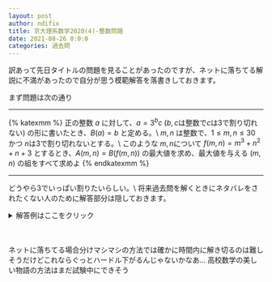```yaml
---
layout: post
author: ndifix
title: 京大理系数学2020(4)-整数問題
date: 2021-08-26 0:0:0
categories: 過去問
---
```


訳あって先日タイトルの問題を見ることがあったのですが、ネットに落ちてる解説に不満があったので自分が思う模範解答を落書きしておきます。

まず問題は次の通り

***
{% katexmm %}
正の整数 $a$ に対して、$a=3^bc$ ($b,c$は整数で$c$は$3$で割り切れない) の形に書いたとき、$B(a) = b$ と定める。\\
$m,n$ は整数で、$1\leq m,n\leq 30$ かつ $n$は$3$で割り切れないとする。\\
このような $m,n$について $f(m,n) = m^3+n^2+n+3$ とするとき、$A(m,n)=B(f(m,n))$ の最大値を求め、最大値を与える $(m,n)$ の組をすべて求めよ
{% endkatexmm %}
***

どうやら3でいっぱい割りたいらしい。\\
将来過去問を解くときにネタバレをされたくない人のために解答部分は隠しておきます。

<details><summary>解答例はここをクリック</summary><div>
<br><br>
{% katexmm %}
$
正の整数 \alpha,\beta,\gamma,\delta について、\alpha<\gamma であり \beta,\delta がともに3の倍数でないならば、\\
3^\alpha\beta + 3^\gamma\delta = 3^\alpha(\beta + 3^{\gamma-\alpha}-\delta) であり、\beta + 3^{\gamma-\alpha}-\delta は3の倍数ではない。\\
したがって B(x) < B(y) ならば B(x+y) = B(x)。\\
$
<br>
$
B(n^2+n+3) \geq 2 を満たすnの条件を調べる。\\
B(n^2+n+3) \geq 1 であるためには n^2+n+3  = n(n+1)+3 が\\
3の倍数であることが必要十分だが、nは3の倍数ではないので n\equiv 2 \mod 3 が必要。\\
ここで整数cを用いて n = 3c-1 とする。 (1\leq c \leq 10)\\
また、 B(n^2+n+3) = B(3(nc+1)) \geq 2 には B(nc+1) \geq 1 が必要。\\
n\equiv 2\mod 3 なのでc\equiv 1\mod 3 が必要。\\
c=1,4,7,10 それぞれについて対応するnの値は n=2,11,20,29。\\
n=2  のとき B(n^2+n+3) = B(9)   =2\\
n=11 のとき B(n^2+n+3) = B(135) =3\\
n=20 のとき B(n^2+n+3) = B(423) =2\\
n=29 のとき B(n^2+n+3) = B(873) =2\\
$
<br>
$
一方で、B(m^3) はmの値に依らず3の倍数になる。\\
以上から、B(f(m,n))\geq 4 であるためには\\
B(m^3)=B(n^2+n+3)=0 または B(m^3)=B(n^2+n+3)=3が必要。\\
$
<br>
$
B(m^3)=B(n^2+n+3)=3 となるとき、上記の考察からn=11であり、\\
また、mは3の倍数であって9の倍数でない。\\
つまり、整数d を用いて m=9d\pm 3 と表せる。\\
ここで\\
$
{% endkatexmm %}

{% katex %}
\begin{aligned}
f(m,n)
&= (9d\pm 3)^3 + 135\\
&= 27((3d\pm 1)^3 + 5)\\
&= 3^3(27d^3 \pm 27d^2 + 9d \pm 1 + 5)\\
\end{aligned}
{% endkatex %}
<br>
{% katexmm %}
$
故にB(f(m,n)) \geq 4 ということとm=9d+3 なる整数dが存在することは同値。\\
さらにこのとき、
$
{% endkatexmm %}
<br>
{% katex %}
\begin{aligned}
f(m,n)
&= 3^3(27d^3 + 27d^2 + 9d + 1 + 5)\\
&= 3^4(9d^3 + 9d^2 + 3d + 2)
\end{aligned}
{% endkatex %}
<br>
{% katexmm %}
$
であるからdの値に依らず B(f(m,n))=4 となっている。\\
この条件を満たすdの値は d=0,1,2,3。対応するmの値は m=3,12,21,30 なので\\
B(m^3)=B(n^2+n+3)=3 を満たすm,n の中では
(m,n) = (3,11), (12,11), (21,11), (30,11) のみが B(f(m,n)) = 4 を満たす。\\
$
<br>
$
B(m^3)=B(n^2+n+3)=0 となるとき、mは3の倍数ではなく、n\equiv 1 \mod 3。\\
m = 3e\pm 1, n=3g+1 とすると\\
$
{% endkatexmm %}
{% katex %}
\begin{aligned}
f(m,n)
&= (3e\pm 1)^3 + (3g+1)^2 + (3g+1) +3\\
&= 27e^3 \pm 27e^2 +9e \pm 1 + 9g^2 + 9g + 5\\
&= 3^2(3e^3 \pm 3e^2 + e + g^2 + 9g + ) \pm 1 + 5\\
\end{aligned}
{% endkatex %}
<br>
{% katexmm %}
$
なので e,g の値に拘わらず B(f(m,n)) < 2。\\
$
<br>
$
以上から A(m,n) = B(f(m,n)) の最大値は4であり、これを満たす(m,n) の組は\\
(m,n) = (3,11), (12,11), (21,11), (30,11) に限られる。
$
{% endkatexmm %}
</div></details>

<br><br>
ネットに落ちてる場合分けマシマシの方法では確かに時間内に解き切るのは難しそうだけどこれならぐっとハードル下がるんじゃないかなあ...
高校数学の美しい物語の方法はまだ試験中にできそう
